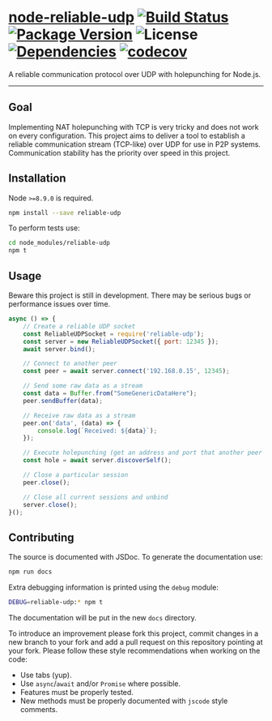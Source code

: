 # [node-reliable-udp](https://github.com/walasek/node-reliable-udp) [![Build Status](https://img.shields.io/travis/walasek/node-reliable-udp.svg?style=flat-square)](https://travis-ci.org/walasek/node-reliable-udp) [![Package Version](https://img.shields.io/npm/v/reliable-udp.svg?style=flat-square)](https://www.npmjs.com/walasek/node-reliable-udp) ![License](https://img.shields.io/npm/l/reliable-udp.svg?style=flat-square) [![Dependencies](https://david-dm.org/walasek/node-reliable-udp.svg)](https://david-dm.org/walasek/node-reliable-udp.svg)  [![codecov](https://codecov.io/gh/walasek/node-reliable-udp/branch/master/graph/badge.svg)](https://codecov.io/gh/walasek/node-reliable-udp)

A reliable communication protocol over UDP with holepunching for Node.js.

---

## Goal

Implementing NAT holepunching with TCP is very tricky and does not work on every configuration. This project aims to deliver a tool to establish a reliable communication stream (TCP-like) over UDP for use in P2P systems. Communication stability has the priority over speed in this project.

## Installation

Node `>=8.9.0` is required.

```bash
npm install --save reliable-udp
```

To perform tests use:

```bash
cd node_modules/reliable-udp
npm t
```

## Usage

Beware this project is still in development. There may be serious bugs or performance issues over time.

```javascript
async () => {
    // Create a reliable UDP socket
    const ReliableUDPSocket = require('reliable-udp');
    const server = new ReliableUDPSocket({ port: 12345 });
    await server.bind();

    // Connect to another peer
    const peer = await server.connect('192.168.0.15', 12345);

    // Send some raw data as a stream
    const data = Buffer.from("SomeGenericDataHere");
    peer.sendBuffer(data);

    // Receive raw data as a stream
    peer.on('data', (data) => {
        console.log(`Received: ${data}`);
    });

    // Execute holepunching (get an address and port that another peer over the internet can use to reach this peer)
    const hole = await server.discoverSelf();

    // Close a particular session
    peer.close();

    // Close all current sessions and unbind
    server.close();
}();
```

## Contributing

The source is documented with JSDoc. To generate the documentation use:

```bash
npm run docs
```

Extra debugging information is printed using the `debug` module:

```bash
DEBUG=reliable-udp:* npm t
```

The documentation will be put in the new `docs` directory.

To introduce an improvement please fork this project, commit changes in a new branch to your fork and add a pull request on this repository pointing at your fork. Please follow these style recommendations when working on the code:

* Use tabs (yup).
* Use `async`/`await` and/or `Promise` where possible.
* Features must be properly tested.
* New methods must be properly documented with `jscode` style comments.